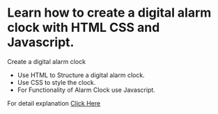 # Learn how to create a digital alarm clock with HTML CSS and Javascript.
<p>Create a digital alarm clock</p>
<ul>
<li>Use HTML to Structure a digital alarm clock.</li>
<li>Use CSS to style the clock.</li>
<li>For Functionality of Alarm Clock use Javascript.</li>
</ul>
<p>For detail explanation <a href="https://projects.sparkifysolutions.com/alarm-clock-with-javascript/">Click Here</a></p>